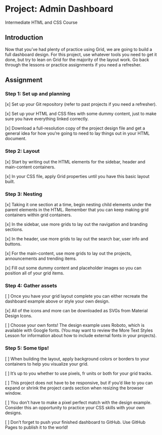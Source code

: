 # Project: Admin Dashboard
Intermediate HTML and CSS Course

## Introduction
Now that you’ve had plenty of practice using Grid, we are going to build a full dashboard design. For this project, use whatever tools you need to get it done, but try to lean on Grid for the majority of the layout work. Go back through the lessons or practice assignments if you need a refresher.

## Assignment

### Step 1: Set up and planning
[x] Set up your Git repository (refer to past projects if you need a refresher).

[x] Set up your HTML and CSS files with some dummy content, just to make sure you have everything linked correctly.

[x] Download a full-resolution copy of the project design file and get a general idea for how you’re going to need to lay things out in your HTML document.

### Step 2: Layout
[x] Start by writing out the HTML elements for the sidebar, header and main-content containers.

[x] In your CSS file, apply Grid properties until you have this basic layout built.

### Step 3: Nesting
[x] Taking it one section at a time, begin nesting child elements under the parent elements in the HTML. Remember that you can keep making grid containers within grid containers.

[x] In the sidebar, use more grids to lay out the navigation and branding sections.

[x] In the header, use more grids to lay out the search bar, user info and buttons.

[x] For the main-content, use more grids to lay out the projects, announcements and trending items.

[x] Fill out some dummy content and placeholder images so you can position all of your grid items.

### Step 4: Gather assets
[ ] Once you have your grid layout complete you can either recreate the dashboard example above or style your own design.

[x] All of the icons and more can be downloaded as SVGs from Material Design Icons.

[ ] Choose your own fonts! The design example uses Roboto, which is available with Google fonts. (You may want to review the More Text Styles Lesson for information about how to include external fonts in your projects).

### Step 5: Some tips!

[ ] When building the layout, apply background colors or borders to your containers to help you visualize your grid.

[ ] It’s up to you whether to use pixels, fr units or both for your grid tracks.

[ ] This project does not have to be responsive, but if you’d like to you can expand or shrink the project cards section when resizing the browser window.

[ ] You don’t have to make a pixel perfect match with the design example. Consider this an opportunity to practice your CSS skills with your own designs.

[ ] Don’t forget to push your finished dashboard to GitHub. Use GitHub Pages to publish it to the world!